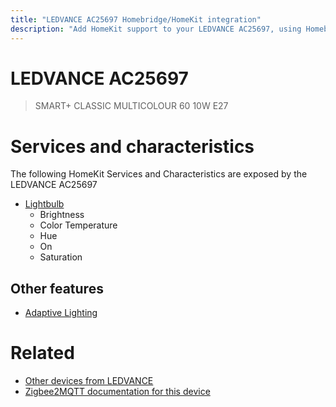 ```yaml
---
title: "LEDVANCE AC25697 Homebridge/HomeKit integration"
description: "Add HomeKit support to your LEDVANCE AC25697, using Homebridge, Zigbee2MQTT and homebridge-z2m."
---
```

<!---
This file has been GENERATED using src/docgen/docgen.ts
DO NOT EDIT THIS FILE MANUALLY!
-->
# LEDVANCE AC25697
> SMART+ CLASSIC MULTICOLOUR 60 10W E27


# Services and characteristics
The following HomeKit Services and Characteristics are exposed by
the LEDVANCE AC25697

* [Lightbulb](../../light.md)
  * Brightness
  * Color Temperature
  * Hue
  * On
  * Saturation

## Other features
* [Adaptive Lighting](../../light.md)

# Related
* [Other devices from LEDVANCE](../index.md#ledvance)
* [Zigbee2MQTT documentation for this device](https://www.zigbee2mqtt.io/devices/AC25697.html)